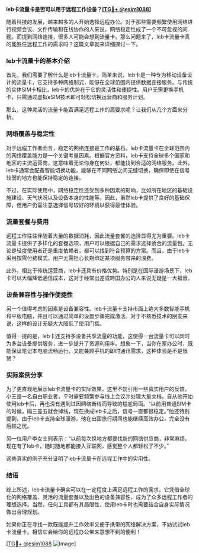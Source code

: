 **leb卡流量卡是否可以用于远程工作设备？[[TG💪+ @esim1088](https://t.me/s/esim1088)]**

随着科技的发展，越来越多的人开始选择远程办公。对于那些需要频繁使用网络进行视频会议、文件传输和在线协作的人来说，网络稳定性成了一个不可忽视的问题。而提到网络连接，很多人可能会想到流量卡。那么问题来了，leb卡流量卡真的能胜任远程工作的需求吗？这篇文章就来详细探讨一下。

### leb卡流量卡的基本介绍

首先，我们需要了解什么是leb卡流量卡。简单来说，leb卡是一种专为移动设备设计的流量卡，它支持多种网络制式，能够在全球范围内提供数据连接服务。与传统的实体SIM卡相比，leb卡的优势在于它的灵活性和便捷性。用户无需更换手机卡，只需通过虚拟eSIM技术即可轻松切换运营商和服务计划。

那么，这种灵活的流量卡能否满足远程工作的高要求呢？让我们从几个方面来分析。

### 网络覆盖与稳定性

对于远程工作者而言，稳定的网络连接是工作的基石。leb卡流量卡在全球范围内的网络覆盖能力是一个关键考量因素。根据官方资料，leb卡支持全球多个国家和地区的主流运营商，这意味着无论你身在何处，都能找到合适的网络服务。此外，leb卡通常会配备智能切换功能，能够在不同网络之间无缝切换，确保即使在信号较弱的地方也能保持稳定的连接。

不过，在实际使用中，网络稳定性还受到多种因素的影响，比如所在地区的基础设施建设、天气状况以及设备本身的性能等。因此，虽然leb卡提供了良好的基础保障，但用户仍需注意选择信号较好的环境以获得最佳体验。

### 流量套餐与费用

远程工作往往伴随着大量的数据消耗，因此流量套餐的选择显得尤为重要。leb卡流量卡提供了多样化的套餐选项，用户可以根据自己的需求选择适合的流量包。无论是轻度使用者还是重度依赖者，都可以找到符合预算的方案。而且，由于leb卡采用按需付费模式，用户无需担心长期绑定某项服务带来的浪费。

此外，相比于传统运营商，leb卡还具有价格优势。特别是在国际漫游场景下，leb卡可以大幅降低通信成本，这对于经常出差或跨国办公的人来说无疑是一大福音。

### 设备兼容性与操作便捷性

另一个值得考虑的因素是设备兼容性。leb卡流量卡支持市面上绝大多数智能手机和平板电脑，并且可以通过简单的设置步骤完成激活。对于不熟悉技术的朋友来说，这样的设计无疑大大降低了使用门槛。

值得一提的是，leb卡还支持多设备共享流量的功能，这使得一台流量卡可以同时为多台设备提供服务，进一步提升了资源利用率。想象一下，当你在家办公时，既能保证笔记本电脑流畅运行，又能兼顾手机的即时通讯需求，这种体验是不是很赞？

### 实际案例分享

为了更直观地展示leb卡流量卡的实际效果，这里不妨引用一些真实用户的反馈。小王是一名自由职业者，平时需要频繁参与线上会议并处理大量文档。自从他开始使用leb卡后，再也没有遇到过因网络断线而导致的尴尬局面。“以前用普通SIM卡的时候，隔三差五就会掉线，现在换成leb卡之后，信号一直都很稳定。”他还特别提到，由于leb卡支持全球漫游，他在出国旅行期间也能继续高效办公，完全没有后顾之忧。

另一位用户李女士则表示：“以前每次换地方都要找新的网络供应商，非常麻烦。现在有了leb卡，随时随地都能接入互联网，感觉整个人都轻松了不少。”

这些真实的例子充分证明了leb卡流量卡在远程工作中的实用性。

### 结语

综上所述，leb卡流量卡确实可以在一定程度上满足远程工作的需求。它凭借全球化的网络覆盖、灵活的流量套餐以及出色的设备兼容性，成为了众多远程工作者的理想选择。当然，任何工具都有其局限性，使用leb卡时也需要结合自身实际情况做出合理规划。

如果你正在寻找一款既能提升工作效率又便于携带的网络解决方案，不妨试试leb卡流量卡。相信它会给你的远程办公带来意想不到的便利！

[[TG💪+ @esim1088](https://t.me/s/esim1088) ![Image](https://i.postimg.cc/4NQfJmqS/Snipaste-2025-05-13-00-14-12.png)]